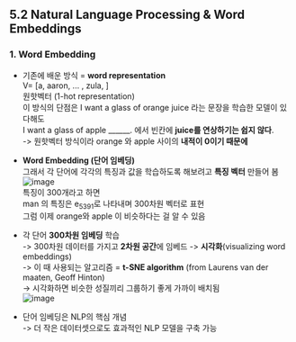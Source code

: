 ## 5.2 Natural Language Processing & Word Embeddings


### 1. Word Embedding

- 기존에 배운 방식 = **word representation**  
  V= [a, aaron, ... , zula, <UNK>]  
  원핫벡터 (1-hot representation)  
  이 방식의 단점은 I want a glass of orange juice 라는 문장을 학습한 모델이 있다해도  
  I want a glass of apple ______. 에서 빈칸에 **juice를 연상하기는 쉽지 않다**.  
  -> 원핫벡터 방식이라 orange 와 apple 사이의 **내적이 0이기 때문에**

- **Word Embedding (단어 임베딩)**  
  그래서 각 단어에 각각의 특징과 값을 학습하도록 해보려고 **특징 벡터** 만들어 봄  
  ![image](https://github.com/user-attachments/assets/ff1bc536-5568-49a8-9fc3-1945624339c2)  
  특징이 300개라고 하면  
  man 의 특징은 e<sub>5391</sub>로 나타내며 300차원 벡터로 표현  
  그럼 이제 orange와 apple 이 비슷하다는 걸 알 수 있음

- 각 단어 **300차원 임베딩** 학습  
  -> 300차원 데이터를 가지고 **2차원 공간**에 임베드 -> **시각화**(visualizing word embeddings)  
  -> 이 때 사용되는 알고리즘 = **t-SNE algorithm** (from Laurens van der maaten, Geoff Hinton)  
  -> 시각화하면 비슷한 성질끼리 그룹하기 좋게 가까이 배치됨  
  ![image](https://github.com/user-attachments/assets/cfd47941-6f3d-465b-945d-f2de98275d87)

- 단어 임베딩은 NLP의 핵심 개념  
  -> 더 작은 데이터셋으로도 효과적인 NLP 모델을 구축 가능
